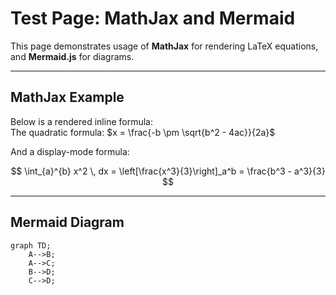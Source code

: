 # Test Page: MathJax and Mermaid

This page demonstrates usage of **MathJax** for rendering LaTeX equations, and **Mermaid.js** for diagrams.

---

## MathJax Example

Below is a rendered inline formula:  
The quadratic formula: $x = \frac{-b \pm \sqrt{b^2 - 4ac}}{2a}$

And a display-mode formula:

$$
\int_{a}^{b} x^2 \, dx = \left[\frac{x^3}{3}\right]_a^b = \frac{b^3 - a^3}{3}
$$

---

## Mermaid Diagram

```mermaid
graph TD;
    A-->B;
    A-->C;
    B-->D;
    C-->D;
```
